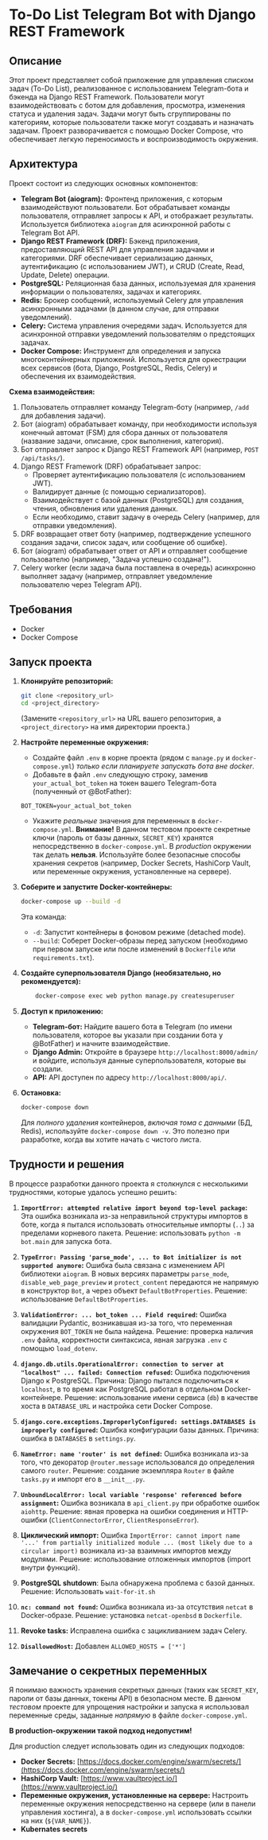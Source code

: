 # To-Do List Telegram Bot with Django REST Framework

## Описание

Этот проект представляет собой приложение для управления списком задач (To-Do List), реализованное с использованием Telegram-бота и бэкенда на Django REST Framework.  Пользователи могут взаимодействовать с ботом для добавления, просмотра, изменения статуса и удаления задач. Задачи могут быть сгруппированы по категориям, которые пользователи также могут создавать и назначать задачам.  Проект разворачивается с помощью Docker Compose, что обеспечивает легкую переносимость и воспроизводимость окружения.

## Архитектура

Проект состоит из следующих основных компонентов:

*   **Telegram Bot (aiogram):**  Фронтенд приложения, с которым взаимодействуют пользователи.  Бот обрабатывает команды пользователя, отправляет запросы к API, и отображает результаты.  Используется библиотека `aiogram` для асинхронной работы с Telegram Bot API.
*   **Django REST Framework (DRF):**  Бэкенд приложения, предоставляющий REST API для управления задачами и категориями.  DRF обеспечивает сериализацию данных, аутентификацию (с использованием JWT), и CRUD (Create, Read, Update, Delete) операции.
*   **PostgreSQL:**  Реляционная база данных, используемая для хранения информации о пользователях, задачах и категориях.
*   **Redis:**  Брокер сообщений, используемый Celery для управления асинхронными задачами (в данном случае, для отправки уведомлений).
*   **Celery:**  Система управления очередями задач.  Используется для асинхронной отправки уведомлений пользователям о предстоящих задачах.
*   **Docker Compose:**  Инструмент для определения и запуска многоконтейнерных приложений.  Используется для оркестрации всех сервисов (бота, Django, PostgreSQL, Redis, Celery) и обеспечения их взаимодействия.

**Схема взаимодействия:**

1.  Пользователь отправляет команду Telegram-боту (например, `/add` для добавления задачи).
2.  Бот (aiogram) обрабатывает команду, при необходимости используя конечный автомат (FSM) для сбора данных от пользователя (название задачи, описание, срок выполнения, категория).
3.  Бот отправляет запрос к Django REST Framework API (например, `POST /api/tasks/`).
4.  Django REST Framework (DRF) обрабатывает запрос:
    *   Проверяет аутентификацию пользователя (с использованием JWT).
    *   Валидирует данные (с помощью сериализаторов).
    *   Взаимодействует с базой данных (PostgreSQL) для создания, чтения, обновления или удаления данных.
    *   Если необходимо, ставит задачу в очередь Celery (например, для отправки уведомления).
5.  DRF возвращает ответ боту (например, подтверждение успешного создания задачи, список задач, или сообщение об ошибке).
6.  Бот (aiogram) обрабатывает ответ от API и отправляет сообщение пользователю (например, "Задача успешно создана!").
7.  Celery worker (если задача была поставлена в очередь) асинхронно выполняет задачу (например, отправляет уведомление пользователю через Telegram API).

## Требования

*   Docker
*   Docker Compose

## Запуск проекта

1.  **Клонируйте репозиторий:**

    ```bash
    git clone <repository_url>
    cd <project_directory>
    ```
    (Замените `<repository_url>` на URL вашего репозитория, а `<project_directory>` на имя директории проекта.)

2.  **Настройте переменные окружения:**

    *   Создайте файл `.env` в корне проекта (рядом с `manage.py` и `docker-compose.yml`) *только если планируете запускать бота вне docker*.
    *   Добавьте в файл `.env` следующую строку, заменив `your_actual_bot_token` на токен вашего Telegram-бота (полученный от @BotFather):

    ```
    BOT_TOKEN=your_actual_bot_token
    ```
     *   Укажите *реальные* значения для переменных в `docker-compose.yml`.  **Внимание!** В данном тестовом проекте секретные ключи (пароль от базы данных, `SECRET_KEY`) хранятся непосредственно в `docker-compose.yml`.  В *production* окружении так делать **нельзя**.  Используйте более безопасные способы хранения секретов (например, Docker Secrets, HashiCorp Vault, или переменные окружения, установленные на сервере).

3.  **Соберите и запустите Docker-контейнеры:**

    ```bash
    docker-compose up --build -d
    ```

    Эта команда:
    *   `-d`: Запустит контейнеры в фоновом режиме (detached mode).
    *   `--build`:  Соберет Docker-образы перед запуском (необходимо при первом запуске или после изменений в `Dockerfile` или `requirements.txt`).

4. **Создайте суперпользователя Django (необязательно, но рекомендуется):**
    ```bash
        docker-compose exec web python manage.py createsuperuser
    ```
    
5.  **Доступ к приложению:**

    *   **Telegram-бот:**  Найдите вашего бота в Telegram (по имени пользователя, которое вы указали при создании бота у @BotFather) и начните взаимодействие.
    *   **Django Admin:**  Откройте в браузере `http://localhost:8000/admin/` и войдите, используя данные суперпользователя, которые вы создали.
    *   **API:** API доступен по адресу `http://localhost:8000/api/`.

6.  **Остановка:**

    ```bash
    docker-compose down
    ```

    Для *полного удаления* контейнеров, *включая тома с данными* (БД, Redis), используйте `docker-compose down -v`.  Это полезно при разработке, когда вы хотите начать с чистого листа.

## Трудности и решения

В процессе разработки данного проекта я столкнулся с несколькими трудностями, которые удалось успешно решить:

1.  **`ImportError: attempted relative import beyond top-level package`:**  Эта ошибка возникала из-за неправильной структуры импортов в боте, когда я пытался использовать относительные импорты (`..`) за пределами корневого пакета.  Решение: использовать `python -m bot.main` для запуска бота.

2.  **`TypeError: Passing 'parse_mode', ... to Bot initializer is not supported anymore`:**  Ошибка была связана с изменением API библиотеки `aiogram`.  В новых версиях параметры `parse_mode`, `disable_web_page_preview` и `protect_content` передаются не напрямую в конструктор `Bot`, а через объект `DefaultBotProperties`.  Решение: использование `DefaultBotProperties`.

3.  **`ValidationError: ... bot_token ... Field required`:**  Ошибка валидации Pydantic, возникавшая из-за того, что переменная окружения `BOT_TOKEN` не была найдена.  Решение: проверка наличия `.env` файла, корректности синтаксиса, явная загрузка `.env` с помощью `load_dotenv`.

4.  **`django.db.utils.OperationalError: connection to server at "localhost" ... failed: Connection refused`:**  Ошибка подключения Django к PostgreSQL.  Причина: Django пытался подключиться к `localhost`, в то время как PostgreSQL работал в отдельном Docker-контейнере.  Решение: использование имени сервиса (`db`) в качестве хоста в `DATABASE_URL` и настройка сети Docker Compose.

5.  **`django.core.exceptions.ImproperlyConfigured: settings.DATABASES is improperly configured`:** Ошибка конфигурации базы данных. Причина: ошибка в `DATABASES` в `settings.py`.

6. **`NameError: name 'router' is not defined`:** Ошибка возникала из-за того, что декоратор `@router.message` использовался до определения самого `router`. Решение: создание экземпляра `Router` в файле `tasks.py` и импорт его в `__init__.py`.

7.  **`UnboundLocalError: local variable 'response' referenced before assignment`:** Ошибка возникала в `api_client.py` при обработке ошибок `aiohttp`.  Решение: явная проверка на ошибки соединения и HTTP-ошибки (`ClientConnectorError`, `ClientResponseError`).

8.  **Циклический импорт:**  Ошибка `ImportError: cannot import name '...' from partially initialized module ... (most likely due to a circular import)` возникала из-за взаимных импортов между модулями.  Решение: использование отложенных импортов (import внутри функций).

9. **PostgreSQL shutdown**: Была обнаружена проблема с базой данных. Решение: Использовать `wait-for-it.sh`
10. **`nc: command not found`:**  Ошибка возникала из-за отсутствия `netcat` в Docker-образе.  Решение: установка `netcat-openbsd` в `Dockerfile`.
11. **Revoke tasks:** Исправлена ошибка с зацикливанием задач Celery.
12. **`DisallowedHost`:** Добавлен `ALLOWED_HOSTS = ['*']`

## Замечание о секретных переменных

Я понимаю важность хранения секретных данных (таких как `SECRET_KEY`, пароли от базы данных, токены API) в безопасном месте.  В данном *тестовом* проекте для упрощения настройки и запуска я использовал переменные среды, заданные *напрямую* в файле `docker-compose.yml`.

**В production-окружении такой подход недопустим!**

Для production следует использовать один из следующих подходов:

*   **Docker Secrets:**  [https://docs.docker.com/engine/swarm/secrets/](https://docs.docker.com/engine/swarm/secrets/)
*   **HashiCorp Vault:**  [https://www.vaultproject.io/](https://www.vaultproject.io/)
*   **Переменные окружения, установленные на сервере:**  Настроить переменные окружения непосредственно на сервере (или в панели управления хостинга), а в `docker-compose.yml` использовать ссылки на них (`${VAR_NAME}`).
* **Kubernates secrets**
